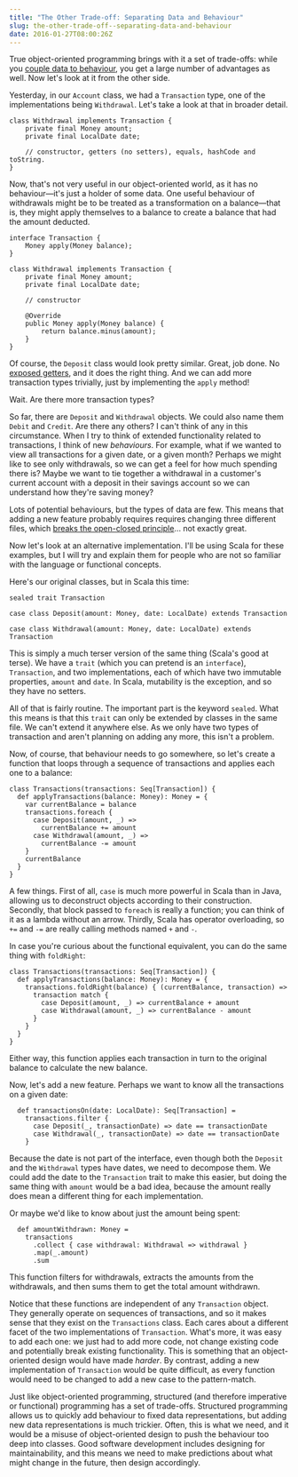 ```yaml
---
title: "The Other Trade-off: Separating Data and Behaviour"
slug: the-other-trade-off--separating-data-and-behaviour
date: 2016-01-27T08:00:26Z
---
```


True object-oriented programming brings with it a set of trade-offs: while you [couple data to behaviour][Why Couple Data to Behaviour?], you get a large number of advantages as well. Now let's look at it from the other side.

Yesterday, in our `Account` class, we had a `Transaction` type, one of the implementations being `Withdrawal`. Let's take a look at that in broader detail.

    class Withdrawal implements Transaction {
        private final Money amount;
        private final LocalDate date;

        // constructor, getters (no setters), equals, hashCode and toString.
    }

Now, that's not very useful in our object-oriented world, as it has no behaviour—it's just a holder of some data. One useful behaviour of withdrawals might be to be treated as a transformation on a balance—that is, they might apply themselves to a balance to create a balance that had the amount deducted.

<!--more-->

    interface Transaction {
        Money apply(Money balance);
    }

    class Withdrawal implements Transaction {
        private final Money amount;
        private final LocalDate date;

        // constructor

        @Override
        public Money apply(Money balance) {
            return balance.minus(amount);
        }
    }

Of course, the `Deposit` class would look pretty similar. Great, job done. No [exposed getters][Getters, Setters and Properties], and it does the right thing. And we can add more transaction types trivially, just by implementing the `apply` method!

Wait. Are there more transaction types?

So far, there are `Deposit` and `Withdrawal` objects. We could also name them `Debit` and `Credit`. Are there any others? I can't think of any in this circumstance. When I try to think of extended functionality related to transactions, I think of new *behaviours*. For example, what if we wanted to view all transactions for a given date, or a given month? Perhaps we might like to see only withdrawals, so we can get a feel for how much spending there is? Maybe we want to tie together a withdrawal in a customer's current account with a deposit in their savings account so we can understand how they're saving money?

Lots of potential behaviours, but the types of data are few. This means that adding a new feature probably requires requires changing three different files, which [breaks the open-closed principle][Why Couple Data to Behaviour?]… not exactly great.

Now let's look at an alternative implementation. I'll be using Scala for these examples, but I will try and explain them for people who are not so familiar with the language or functional concepts.

Here's our original classes, but in Scala this time:

    sealed trait Transaction

    case class Deposit(amount: Money, date: LocalDate) extends Transaction

    case class Withdrawal(amount: Money, date: LocalDate) extends Transaction

This is simply a much terser version of the same thing (Scala's good at terse). We have a `trait` (which you can pretend is an `interface`), `Transaction`, and two implementations, each of which have two immutable properties, `amount` and `date`. In Scala, mutability is the exception, and so they have no setters.

All of that is fairly routine. The important part is the keyword `sealed`. What this means is that this `trait` can only be extended by classes in the same file. We can't extend it anywhere else. As we only have two types of transaction and aren't planning on adding any more, this isn't a problem.

Now, of course, that behaviour needs to go somewhere, so let's create a function that loops through a sequence of transactions and applies each one to a balance:

    class Transactions(transactions: Seq[Transaction]) {
      def applyTransactions(balance: Money): Money = {
        var currentBalance = balance
        transactions.foreach {
          case Deposit(amount, _) =>
            currentBalance += amount
          case Withdrawal(amount, _) =>
            currentBalance -= amount
        }
        currentBalance
      }
    }

A few things. First of all, `case` is much more powerful in Scala than in Java, allowing us to deconstruct objects according to their construction. Secondly, that block passed to `foreach` is really a function; you can think of it as a lambda without an arrow. Thirdly, Scala has operator overloading, so `+=` and `-=` are really calling methods named `+` and `-`.

In case you're curious about the functional equivalent, you can do the same thing with `foldRight`:

    class Transactions(transactions: Seq[Transaction]) {
      def applyTransactions(balance: Money): Money = {
        transactions.foldRight(balance) { (currentBalance, transaction) =>
          transaction match {
            case Deposit(amount, _) => currentBalance + amount
            case Withdrawal(amount, _) => currentBalance - amount
          }
        }
      }
    }

Either way, this function applies each transaction in turn to the original balance to calculate the new balance.

Now, let's add a new feature. Perhaps we want to know all the transactions on a given date:

      def transactionsOn(date: LocalDate): Seq[Transaction] =
        transactions.filter {
          case Deposit(_, transactionDate) => date == transactionDate
          case Withdrawal(_, transactionDate) => date == transactionDate
        }

Because the date is not part of the interface, even though both the `Deposit` and the `Withdrawal` types have dates, we need to decompose them. We could add the date to the `Transaction` trait to make this easier, but doing the same thing with `amount` would be a bad idea, because the amount really does mean a different thing for each implementation.

Or maybe we'd like to know about just the amount being spent:

      def amountWithdrawn: Money =
        transactions
          .collect { case withdrawal: Withdrawal => withdrawal }
          .map(_.amount)
          .sum

This function filters for withdrawals, extracts the amounts from the withdrawals, and then sums them to get the total amount withdrawn.

Notice that these functions are independent of any `Transaction` object. They generally operate on sequences of transactions, and so it makes sense that they exist on the `Transactions` class. Each cares about a different facet of the two implementations of `Transaction`. What's more, it was easy to add each one: we just had to add more code, not change existing code and potentially break existing functionality. This is something that an object-oriented design would have made *harder*. By contrast, adding a new implementation of `Transaction` would be quite difficult, as every function would need to be changed to add a new case to the pattern-match.

Just like object-oriented programming, structured (and therefore imperative or functional) programming has a set of trade-offs. Structured programming allows us to quickly add behaviour to fixed data representations, but adding new data representations is much trickier. Often, this is what we need, and it would be a misuse of object-oriented design to push the behaviour too deep into classes. Good software development includes designing for maintainability, and this means we need to make predictions about what might change in the future, then design accordingly.

[Why Couple Data to Behaviour?]: http://monospacedmonologues.com/post/138076164433/why-couple-data-to-behaviour
[Getters, Setters and Properties]: http://monospacedmonologues.com/post/138009972532/getters-setters-and-properties
